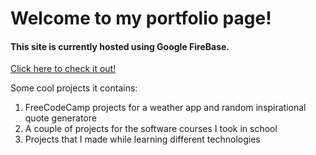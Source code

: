 # Welcome to my portfolio page!

#### This site is currently hosted using Google FireBase. 

[Click here to check it out!](https://beemarie.org)

Some cool projects it contains:

1. FreeCodeCamp projects for a weather app and random inspirational quote generatore
2. A couple of projects for the software courses I took in school
3. Projects that I made while learning different technologies 
